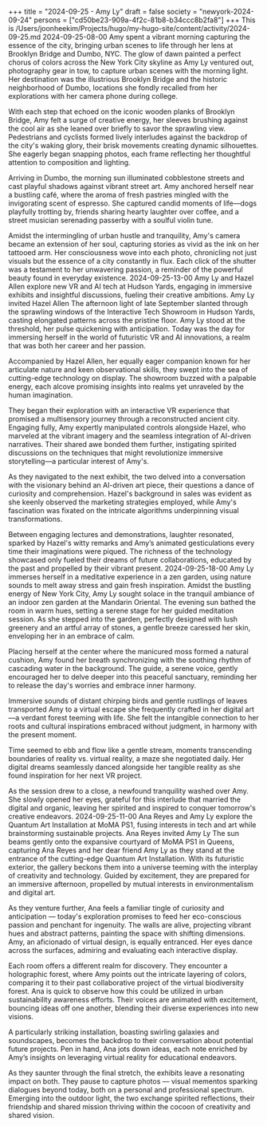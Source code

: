 +++
title = "2024-09-25 - Amy Ly"
draft = false
society = "newyork-2024-09-24"
persons = ["cd50be23-909a-4f2c-81b8-b34ccc8b2fa8"]
+++
This is /Users/joonheekim/Projects/hugo/my-hugo-site/content/activity/2024-09-25.md
2024-09-25-08-00
Amy spent a vibrant morning capturing the essence of the city, bringing urban scenes to life through her lens at Brooklyn Bridge and Dumbo, NYC.
The glow of dawn painted a perfect chorus of colors across the New York City skyline as Amy Ly ventured out, photography gear in tow, to capture urban scenes with the morning light. Her destination was the illustrious Brooklyn Bridge and the historic neighborhood of Dumbo, locations she fondly recalled from her explorations with her camera phone during college. 

With each step that echoed on the iconic wooden planks of Brooklyn Bridge, Amy felt a surge of creative energy, her sleeves brushing against the cool air as she leaned over briefly to savor the sprawling view. Pedestrians and cyclists formed lively interludes against the backdrop of the city's waking glory, their brisk movements creating dynamic silhouettes. She eagerly began snapping photos, each frame reflecting her thoughtful attention to composition and lighting.

Arriving in Dumbo, the morning sun illuminated cobblestone streets and cast playful shadows against vibrant street art. Amy anchored herself near a bustling café, where the aroma of fresh pastries mingled with the invigorating scent of espresso. She captured candid moments of life—dogs playfully trotting by, friends sharing hearty laughter over coffee, and a street musician serenading passerby with a soulful violin tune.

Amidst the intermingling of urban hustle and tranquility, Amy's camera became an extension of her soul, capturing stories as vivid as the ink on her tattooed arm. Her consciousness wove into each photo, chronicling not just visuals but the essence of a city constantly in flux. Each click of the shutter was a testament to her unwavering passion, a reminder of the powerful beauty found in everyday existence.
2024-09-25-13-00
Amy Ly and Hazel Allen explore new VR and AI tech at Hudson Yards, engaging in immersive exhibits and insightful discussions, fueling their creative ambitions.
Amy Ly invited Hazel Allen
The afternoon light of late September slanted through the sprawling windows of the Interactive Tech Showroom in Hudson Yards, casting elongated patterns across the pristine floor. Amy Ly stood at the threshold, her pulse quickening with anticipation. Today was the day for immersing herself in the world of futuristic VR and AI innovations, a realm that was both her career and her passion.

Accompanied by Hazel Allen, her equally eager companion known for her articulate nature and keen observational skills, they swept into the sea of cutting-edge technology on display. The showroom buzzed with a palpable energy, each alcove promising insights into realms yet unraveled by the human imagination.

They began their exploration with an interactive VR experience that promised a multisensory journey through a reconstructed ancient city. Engaging fully, Amy expertly manipulated controls alongside Hazel, who marveled at the vibrant imagery and the seamless integration of AI-driven narratives. Their shared awe bonded them further, instigating spirited discussions on the techniques that might revolutionize immersive storytelling—a particular interest of Amy's.

As they navigated to the next exhibit, the two delved into a conversation with the visionary behind an AI-driven art piece, their questions a dance of curiosity and comprehension. Hazel's background in sales was evident as she keenly observed the marketing strategies employed, while Amy's fascination was fixated on the intricate algorithms underpinning visual transformations.

Between engaging lectures and demonstrations, laughter resonated, sparked by Hazel's witty remarks and Amy’s animated gesticulations every time their imaginations were piqued. The richness of the technology showcased only fueled their dreams of future collaborations, educated by the past and propelled by their vibrant present.
2024-09-25-18-00
Amy Ly immerses herself in a meditative experience in a zen garden, using nature sounds to melt away stress and gain fresh inspiration.
Amidst the bustling energy of New York City, Amy Ly sought solace in the tranquil ambiance of an indoor zen garden at the Mandarin Oriental. The evening sun bathed the room in warm hues, setting a serene stage for her guided meditation session. As she stepped into the garden, perfectly designed with lush greenery and an artful array of stones, a gentle breeze caressed her skin, enveloping her in an embrace of calm.

Placing herself at the center where the manicured moss formed a natural cushion, Amy found her breath synchronizing with the soothing rhythm of cascading water in the background. The guide, a serene voice, gently encouraged her to delve deeper into this peaceful sanctuary, reminding her to release the day's worries and embrace inner harmony.

Immersive sounds of distant chirping birds and gentle rustlings of leaves transported Amy to a virtual escape she frequently crafted in her digital art—a verdant forest teeming with life. She felt the intangible connection to her roots and cultural inspirations embraced without judgment, in harmony with the present moment.

Time seemed to ebb and flow like a gentle stream, moments transcending boundaries of reality vs. virtual reality, a maze she negotiated daily. Her digital dreams seamlessly danced alongside her tangible reality as she found inspiration for her next VR project.

As the session drew to a close, a newfound tranquility washed over Amy. She slowly opened her eyes, grateful for this interlude that married the digital and organic, leaving her spirited and inspired to conquer tomorrow's creative endeavors.
2024-09-25-11-00
Ana Reyes and Amy Ly explore the Quantum Art Installation at MoMA PS1, fusing interests in tech and art while brainstorming sustainable projects.
Ana Reyes invited Amy Ly
The sun beams gently onto the expansive courtyard of MoMA PS1 in Queens, capturing Ana Reyes and her dear friend Amy Ly as they stand at the entrance of the cutting-edge Quantum Art Installation. With its futuristic exterior, the gallery beckons them into a universe teeming with the interplay of creativity and technology. Guided by excitement, they are prepared for an immersive afternoon, propelled by mutual interests in environmentalism and digital art.

As they venture further, Ana feels a familiar tingle of curiosity and anticipation — today's exploration promises to feed her eco-conscious passion and penchant for ingenuity. The walls are alive, projecting vibrant hues and abstract patterns, painting the space with shifting dimensions. Amy, an aficionado of virtual design, is equally entranced. Her eyes dance across the surfaces, admiring and evaluating each interactive display. 

Each room offers a different realm for discovery. They encounter a holographic forest, where Amy points out the intricate layering of colors, comparing it to their past collaborative project of the virtual biodiversity forest. Ana is quick to observe how this could be utilized in urban sustainability awareness efforts. Their voices are animated with excitement, bouncing ideas off one another, blending their diverse experiences into new visions.

A particularly striking installation, boasting swirling galaxies and soundscapes, becomes the backdrop to their conversation about potential future projects. Pen in hand, Ana jots down ideas, each note enriched by Amy’s insights on leveraging virtual reality for educational endeavors.

As they saunter through the final stretch, the exhibits leave a resonating impact on both. They pause to capture photos — visual mementos sparking dialogues beyond today, both on a personal and professional spectrum. Emerging into the outdoor light, the two exchange spirited reflections, their friendship and shared mission thriving within the cocoon of creativity and shared vision.
